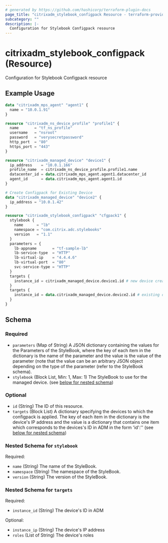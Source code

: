 ```yaml
---
# generated by https://github.com/hashicorp/terraform-plugin-docs
page_title: "citrixadm_stylebook_configpack Resource - terraform-provider-citrixadm"
subcategory: ""
description: |-
  Configuration for Stylebook Configpack resource
---
```


# citrixadm_stylebook_configpack (Resource)

Configuration for Stylebook Configpack resource

## Example Usage

```terraform
data "citrixadm_mps_agent" "agent1" {
  name = "10.0.1.91"
}

resource "citrixadm_ns_device_profile" "profile1" {
  name       = "tf_ns_profile"
  username   = "nsroot"
  password   = "verysecretpassword"
  http_port  = "80"
  https_port = "443"
}

resource "citrixadm_managed_device" "device1" {
  ip_address    = "10.0.1.166"
  profile_name  = citrixadm_ns_device_profile.profile1.name
  datacenter_id = data.citrixadm_mps_agent.agent1.datacenter_id
  agent_id      = data.citrixadm_mps_agent.agent1.id
}

# Create Configpack for Existing Device
data "citrixadm_managed_device" "device2" {
  ip_address = "10.0.1.42"
}

resource "citrixadm_stylebook_configpack" "cfgpack1" {
  stylebook {
    name      = "lb"
    namespace = "com.citrix.adc.stylebooks"
    version   = "1.1"
  }
  parameters = {
    lb-appname       = "tf-sample-lb"
    lb-service-type  = "HTTP"
    lb-virtual-ip    = "4.4.4.6"
    lb-virtual-port  = "80"
    svc-service-type = "HTTP"
  }
  targets {
    instance_id = citrixadm_managed_device.device1.id # new device created in this module
  }
  targets {
    instance_id = data.citrixadm_managed_device.device2.id # existing device
  }
}
```

<!-- schema generated by tfplugindocs -->
## Schema

### Required

- `parameters` (Map of String) A JSON dictionary containing the values for the Parameters of the StyleBook, where the key of each item in the dictionary is the name of the parameter and the value is the value of the parameter (note that the value can be an arbitrary JSON object depending on the type of the parameter (refer to the StyleBook schema).
- `stylebook` (Block List, Min: 1, Max: 1) The StyleBook to use for the managed device. (see [below for nested schema](#nestedblock--stylebook))

### Optional

- `id` (String) The ID of this resource.
- `targets` (Block List) A dictionary specifying the devices to which the configpack is applied. The key of each item in the dictionary is the device's IP address and the value is a dictionary that contains one item which corresponds to the devices's ID in ADM in the form 'id':'<id-value>' (see [below for nested schema](#nestedblock--targets))

<a id="nestedblock--stylebook"></a>
### Nested Schema for `stylebook`

Required:

- `name` (String) The name of the StyleBook.
- `namespace` (String) The namespace of the StyleBook.
- `version` (String) The version of the StyleBook.


<a id="nestedblock--targets"></a>
### Nested Schema for `targets`

Required:

- `instance_id` (String) The device's ID in ADM

Optional:

- `instance_ip` (String) The device's IP address
- `roles` (List of String) The device's roles


